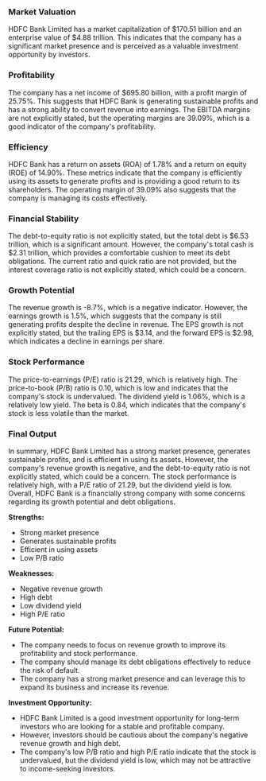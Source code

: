 ### Market Valuation

HDFC Bank Limited has a market capitalization of $170.51 billion and an enterprise value of $4.88 trillion. This indicates that the company has a significant market presence and is perceived as a valuable investment opportunity by investors.

### Profitability

The company has a net income of $695.80 billion, with a profit margin of 25.75%. This suggests that HDFC Bank is generating sustainable profits and has a strong ability to convert revenue into earnings. The EBITDA margins are not explicitly stated, but the operating margins are 39.09%, which is a good indicator of the company's profitability.

### Efficiency

HDFC Bank has a return on assets (ROA) of 1.78% and a return on equity (ROE) of 14.90%. These metrics indicate that the company is efficiently using its assets to generate profits and is providing a good return to its shareholders. The operating margin of 39.09% also suggests that the company is managing its costs effectively.

### Financial Stability

The debt-to-equity ratio is not explicitly stated, but the total debt is $6.53 trillion, which is a significant amount. However, the company's total cash is $2.31 trillion, which provides a comfortable cushion to meet its debt obligations. The current ratio and quick ratio are not provided, but the interest coverage ratio is not explicitly stated, which could be a concern.

### Growth Potential

The revenue growth is -8.7%, which is a negative indicator. However, the earnings growth is 1.5%, which suggests that the company is still generating profits despite the decline in revenue. The EPS growth is not explicitly stated, but the trailing EPS is $3.14, and the forward EPS is $2.98, which indicates a decline in earnings per share.

### Stock Performance

The price-to-earnings (P/E) ratio is 21.29, which is relatively high. The price-to-book (P/B) ratio is 0.10, which is low and indicates that the company's stock is undervalued. The dividend yield is 1.06%, which is a relatively low yield. The beta is 0.84, which indicates that the company's stock is less volatile than the market.

### Final Output

In summary, HDFC Bank Limited has a strong market presence, generates sustainable profits, and is efficient in using its assets. However, the company's revenue growth is negative, and the debt-to-equity ratio is not explicitly stated, which could be a concern. The stock performance is relatively high, with a P/E ratio of 21.29, but the dividend yield is low. Overall, HDFC Bank is a financially strong company with some concerns regarding its growth potential and debt obligations.

**Strengths:**

* Strong market presence
* Generates sustainable profits
* Efficient in using assets
* Low P/B ratio

**Weaknesses:**

* Negative revenue growth
* High debt
* Low dividend yield
* High P/E ratio

**Future Potential:**

* The company needs to focus on revenue growth to improve its profitability and stock performance.
* The company should manage its debt obligations effectively to reduce the risk of default.
* The company has a strong market presence and can leverage this to expand its business and increase its revenue.

**Investment Opportunity:**

* HDFC Bank Limited is a good investment opportunity for long-term investors who are looking for a stable and profitable company.
* However, investors should be cautious about the company's negative revenue growth and high debt.
* The company's low P/B ratio and high P/E ratio indicate that the stock is undervalued, but the dividend yield is low, which may not be attractive to income-seeking investors.